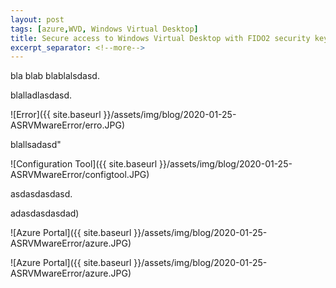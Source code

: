 ```yaml
---
layout: post
tags: [azure,WVD, Windows Virtual Desktop]
title: Secure access to Windows Virtual Desktop with FIDO2 security keys
excerpt_separator: <!--more-->
---
```

bla blab blablalsdasd.

blalladlasdasd.

![Error]({{ site.baseurl }}/assets/img/blog/2020-01-25-ASRVMwareError/erro.JPG)

<!--more-->

blallsadasd"

![Configuration Tool]({{ site.baseurl }}/assets/img/blog/2020-01-25-ASRVMwareError/configtool.JPG)

asdasdasdasd.

adasdasdasdad)

![Azure Portal]({{ site.baseurl }}/assets/img/blog/2020-01-25-ASRVMwareError/azure.JPG)

![Azure Portal]({{ site.baseurl }}/assets/img/blog/2020-01-25-ASRVMwareError/azure.JPG)
